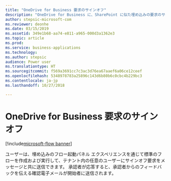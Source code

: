 ```yaml
---
title: "OneDrive for Business 要求のサインオフ"
description: "OneDrive for Business に、SharePoint に似た埋め込みの要求のサインオフ エクスペリエンスが備わります。"
author: stepsic-microsoft-com
ms.reviewer: deonhe
ms.date: 03/15/2019
ms.assetid: 349e1b68-aa74-e811-a965-000d3a1362e3
ms.topic: article
ms.prod: 
ms.service: business-applications
ms.technology: 
ms.author: stepsic
audience: Power user
ms.translationtype: HT
ms.sourcegitcommit: f569a3691cc7c3ac3d76ea67aaef6a06ce12ceef
ms.openlocfilehash: 5348978783a25896c143d6b80b6c0cbc4b229bc3
ms.contentlocale: ja-jp
ms.lasthandoff: 10/27/2018

---
```

# <a name="onedrive-for-business-request-sign-off"></a>OneDrive for Business 要求のサインオフ


[!include[microsoft-flow banner](../includes/microsoft-flow.md)]

ユーザーは、埋め込みのフロー起動パネル エクスペリエンスを通じて標準のフローを作成および実行して、テナント内の任意のユーザーにサインオフ要求をメッセージと共に送信できます。 承認者が応答すると、承認者からのフィードバックを伝える確認電子メールが開始者に送信されます。
